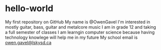 # hello-world
My first repository on GitHub
My name is @OwenGavel
I'm interested in mostly guitar, bass, guitar and metalcore music
I am in grade 12 and taking a full semester of classes
I am learngin computer science because having technology knowlege will help me in my future
My school email is owen.gavel@lskysd.ca
